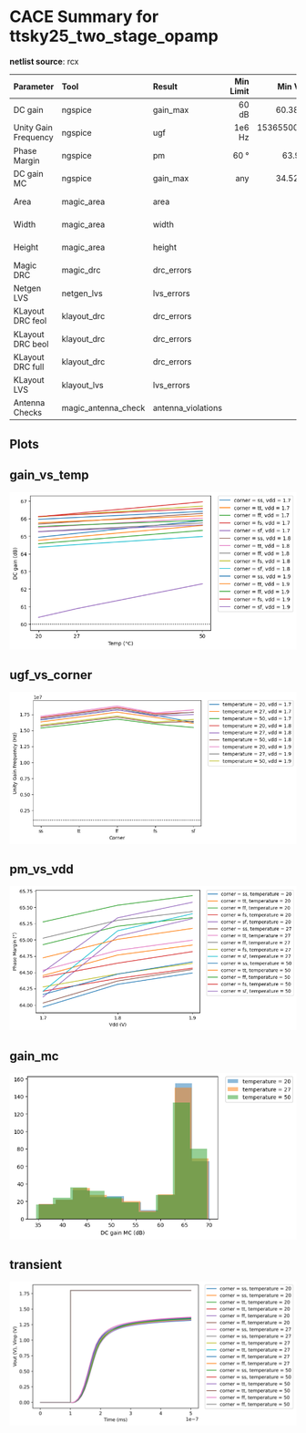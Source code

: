 
# CACE Summary for ttsky25_two_stage_opamp

**netlist source**: rcx

|      Parameter       |         Tool         |     Result      | Min Limit  |  Min Value   | Typ Target |  Typ Value   | Max Limit  |  Max Value   |  Status  |
| :------------------- | :------------------- | :-------------- | ---------: | -----------: | ---------: | -----------: | ---------: | -----------: | :------: |
| DC gain              | ngspice              | gain_max             |           60 dB |  60.384 dB |          any |  65.640 dB |          any |  66.955 dB |   Pass ✅    |
| Unity Gain Frequency | ngspice              | ugf                  |          1e6 Hz | 15365500.000 Hz |          any | 17077900.000 Hz |          any | 18803600.000 Hz |   Pass ✅    |
| Phase Margin         | ngspice              | pm                   |            60 ° |   63.969 ° |          any |   64.724 ° |          any |   65.680 ° |   Pass ✅    |
| DC gain MC           | ngspice              | gain_max             |             any |  34.525 dB |          any |  64.023 dB |          any |  70.003 dB |   Pass ✅    |
| Area                 | magic_area           | area                 |               ​ |          ​ |            ​ |          ​ |    11200 µm² | 2777.110 µm² |   Pass ✅    |
| Width                | magic_area           | width                |               ​ |          ​ |            ​ |          ​ |          any |  48.500 µm |   Pass ✅    |
| Height               | magic_area           | height               |               ​ |          ​ |            ​ |          ​ |          any |  57.260 µm |   Pass ✅    |
| Magic DRC            | magic_drc            | drc_errors           |               ​ |          ​ |            ​ |          ​ |            0 |          0 |   Pass ✅    |
| Netgen LVS           | netgen_lvs           | lvs_errors           |               ​ |          ​ |            ​ |          ​ |            0 |          0 |   Pass ✅    |
| KLayout DRC feol     | klayout_drc          | drc_errors           |               ​ |          ​ |            ​ |          ​ |            0 |          0 |   Pass ✅    |
| KLayout DRC beol     | klayout_drc          | drc_errors           |               ​ |          ​ |            ​ |          ​ |            0 |          0 |   Pass ✅    |
| KLayout DRC full     | klayout_drc          | drc_errors           |               ​ |          ​ |            ​ |          ​ |            0 |          0 |   Pass ✅    |
| KLayout LVS          | klayout_lvs          | lvs_errors           |               ​ |          ​ |            ​ |          ​ |            0 |          0 |   Pass ✅    |
| Antenna Checks       | magic_antenna_check  | antenna_violations   |               ​ |          ​ |            ​ |          ​ |            0 |          0 |   Pass ✅    |


## Plots

## gain_vs_temp

![gain_vs_temp](./ttsky25_two_stage_opamp/rcx/gain_vs_temp.png)

## ugf_vs_corner

![ugf_vs_corner](./ttsky25_two_stage_opamp/rcx/ugf_vs_corner.png)

## pm_vs_vdd

![pm_vs_vdd](./ttsky25_two_stage_opamp/rcx/pm_vs_vdd.png)

## gain_mc

![gain_mc](./ttsky25_two_stage_opamp/rcx/gain_mc.png)

## transient

![transient](./ttsky25_two_stage_opamp/rcx/transient.svg)
